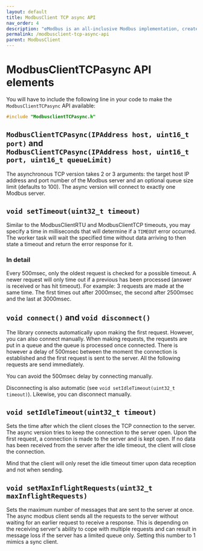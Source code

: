 ```yaml
---
layout: default
title: ModbusClient TCP async API
nav_order: 4
description: "eModbus is an all-inclusive Modbus implementation, created for ESP32 and Arduino"
permalink: /modbusclient-tcp-async-api
parent: ModbusClient
---
```


# ModbusClientTCPasync API elements
You will have to include the following line in your code to make the `ModbusClientTCPasync` API available:

```cpp
#include "ModbusclientTCPasync.h"
```

## `ModbusClientTCPasync(IPAddress host, uint16_t port)` and<br> `ModbusClientTCPasync(IPAddress host, uint16_t port, uint16_t queueLimit)`
The asynchronous TCP version takes 2 or 3 arguments: the target host IP address and port number of the Modbus server and an optional queue size limit (defaults to 100). The async version will connect to exactly one Modbus server.

## `void setTimeout(uint32_t timeout)`
Similar to the ModbusClientRTU and ModbusClientTCP timeouts, you may specify a time in milliseconds that will determine if a `TIMEOUT` error occurred. The worker task will wait the specified time without data arriving to then state a timeout and return the error response for it.

### In detail
Every 500msec, only the oldest request is checked for a possible timeout. 
A newer request will only time out if a previous has been processed (answer is received or has hit timeout). 
For example: 3 requests are made at the same time. 
The first times out after 2000msec, the second after 2500msec and the last at 3000msec.

## `void connect()` and `void disconnect()`
The library connects automatically upon making the first request. However, you can also connect manually.
When making requests, the requests are put in a queue and the queue is processed once connected. There is however a delay of 500msec between the moment the connection is established and the first request is sent to the server. All the following requests are send immediately.

You can avoid the 500msec delay by connecting manually.

Disconnecting is also automatic (see `void setIdleTimeout(uint32_t timeout)`). Likewise, you can disconnect manually.

## `void setIdleTimeout(uint32_t timeout)`
Sets the time after which the client closes the TCP connection to the server.
The async version tries to keep the connection to the server open. Upon the first request, a connection is made to the server and is kept open. 
If no data has been received from the server after the idle timeout, the client will close the connection.

Mind that the client will only reset the idle timeout timer upon data reception and not when sending.

## `void setMaxInflightRequests(uint32_t maxInflightRequests)`
Sets the maximum number of messages that are sent to the server at once. The async modbus client sends all the requests to the server without waiting for an earlier request to receive a response. This is depending on the receiving server's ability to cope with multiple requests and can result in message loss if the server has a limited queue only. Setting this number to 1 mimics a sync client.
